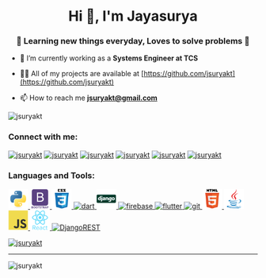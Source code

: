 <h1 align="center">Hi 👋, I'm Jayasurya</h1>
<h3 align="center">🌟 Learning new things everyday, Loves to solve problems 🌟</h3>

- 🔭 I’m currently working as a **Systems Engineer at TCS**

- 👨‍💻 All of my projects are available at [https://github.com/jsuryakt](https://github.com/jsuryakt)

- 📫 How to reach me **jsuryakt@gmail.com**
 <img src="https://komarev.com/ghpvc/?username=jsuryakt&label=Profile%20views&color=0e75b6&style=flat" alt="jsuryakt" /> 
 
<h3 align="left">Connect with me:</h3>
<p align="left">
<a href="https://twitter.com/jsuryakt" target="blank"><img align="center" src="https://raw.githubusercontent.com/rahuldkjain/github-profile-readme-generator/master/src/images/icons/Social/twitter.svg" alt="jsuryakt" height="30" width="40" /></a>
<a href="https://linkedin.com/in/jsuryakt" target="blank"><img align="center" src="https://raw.githubusercontent.com/rahuldkjain/github-profile-readme-generator/master/src/images/icons/Social/linked-in-alt.svg" alt="jsuryakt" height="30" width="40" /></a>
<a href="https://www.hackerrank.com/jsuryakt" target="blank"><img align="center" src="https://raw.githubusercontent.com/rahuldkjain/github-profile-readme-generator/master/src/images/icons/Social/hackerrank.svg" alt="jsuryakt" height="30" width="40" /></a>
<a href="https://www.leetcode.com/jsuryakt" target="blank"><img align="center" src="https://raw.githubusercontent.com/rahuldkjain/github-profile-readme-generator/master/src/images/icons/Social/leet-code.svg" alt="jsuryakt" height="30" width="40" /></a>
<a href="https://www.hackerearth.com/@jsuryakt" target="blank"><img align="center" src="https://raw.githubusercontent.com/rahuldkjain/github-profile-readme-generator/master/src/images/icons/Social/hackerearth.svg" alt="jsuryakt" height="30" width="40" /></a>
<a href="https://auth.geeksforgeeks.org/user/jsuryakt" target="blank"><img align="center" src="https://raw.githubusercontent.com/rahuldkjain/github-profile-readme-generator/master/src/images/icons/Social/geeks-for-geeks.svg" alt="jsuryakt" height="30" width="40" /></a>
</p>

<h3 align="left">Languages and Tools:</h3>
<p align="left"> <a href="https://www.python.org" target="_blank"> <img src="https://raw.githubusercontent.com/devicons/devicon/master/icons/python/python-original.svg" alt="python" width="40" height="40"/> </a> <a href="https://getbootstrap.com" target="_blank"> <img src="https://raw.githubusercontent.com/devicons/devicon/master/icons/bootstrap/bootstrap-plain-wordmark.svg" alt="bootstrap" width="40" height="40"/> </a> <a href="https://www.w3schools.com/css/" target="_blank"> <img src="https://raw.githubusercontent.com/devicons/devicon/master/icons/css3/css3-original-wordmark.svg" alt="css3" width="40" height="40"/> </a> <a href="https://dart.dev" target="_blank"> <img src="https://www.vectorlogo.zone/logos/dartlang/dartlang-icon.svg" alt="dart" width="40" height="40"/> </a> <a href="https://www.djangoproject.com/" target="_blank"> <img src="https://raw.githubusercontent.com/devicons/devicon/master/icons/django/django-original.svg" alt="django" width="40" height="40"/> </a> <a href="https://firebase.google.com/" target="_blank"> <img src="https://www.vectorlogo.zone/logos/firebase/firebase-icon.svg" alt="firebase" width="40" height="40"/> </a> <a href="https://flutter.dev" target="_blank"> <img src="https://www.vectorlogo.zone/logos/flutterio/flutterio-icon.svg" alt="flutter" width="40" height="40"/> </a> <a href="https://git-scm.com/" target="_blank"> <img src="https://www.vectorlogo.zone/logos/git-scm/git-scm-icon.svg" alt="git" width="40" height="40"/> </a> <a href="https://www.w3.org/html/" target="_blank"> <img src="https://raw.githubusercontent.com/devicons/devicon/master/icons/html5/html5-original-wordmark.svg" alt="html5" width="40" height="40"/> </a> <a href="https://www.java.com" target="_blank"> <img src="https://raw.githubusercontent.com/devicons/devicon/master/icons/java/java-original.svg" alt="java" width="40" height="40"/> </a> <a href="https://developer.mozilla.org/en-US/docs/Web/JavaScript" target="_blank"> <img src="https://raw.githubusercontent.com/devicons/devicon/master/icons/javascript/javascript-original.svg" alt="javascript" width="40" height="40"/> </a> <a href="https://reactjs.org/" target="_blank"> <img src="https://raw.githubusercontent.com/devicons/devicon/master/icons/react/react-original-wordmark.svg" alt="react" width="40" height="40"/> </a> <a href="https://www.django-rest-framework.org/" target="_blank"><img alt="DjangoREST" src="https://img.shields.io/badge/DJANGO-REST-ff1709?style=for-the-badge&logo=django&logoColor=white&color=ff1709&labelColor=gray"/> </a></p>
<p align="left"><a href="https://twitter.com/jsuryakt" target="blank"><img src="https://img.shields.io/twitter/follow/jsuryakt?logo=twitter&style=for-the-badge" alt="jsuryakt" /></a> </p>

<hr/>
<!-- <img align="left" src="https://github-readme-stats.vercel.app/api/top-langs?username=jsuryakt&show_icons=true&locale=en&layout=compact" alt="jsuryakt" /> -->
<img align="left" src="https://github-readme-stats.vercel.app/api?username=jsuryakt&show_icons=true&locale=en" alt="jsuryakt" />

<!-- <div>
      <img src="https://github-readme-streak-stats.herokuapp.com/?user=jsuryakt&" alt="jsuryakt" />
</div> -->

<!-- <h1 align="center">Hi 👋, I'm Jayasurya</h1>
<h3 align="center">🌟 Learning new things everyday, Loves to solve problems 🌟</h3>


-  🔭 **Languages**
      ####           <img alt="Python" src="https://img.shields.io/badge/python-%2314354C.svg?style=for-the-badge&logo=python&logoColor=white"/> <img alt="Java" src="https://img.shields.io/badge/java-%23ED8B00.svg?style=for-the-badge&logo=java&logoColor=white"/> <img alt="Dart" src="https://img.shields.io/badge/dart-%230175C2.svg?style=for-the-badge&logo=dart&logoColor=white"/> <img alt="HTML5" src="https://img.shields.io/badge/html5-%23E34F26.svg?style=for-the-badge&logo=html5&logoColor=white"/> <img alt="CSS3" src="https://img.shields.io/badge/css3-%231572B6.svg?style=for-the-badge&logo=css3&logoColor=white"/> <img alt="JavaScript" src="https://img.shields.io/badge/javascript-%23323330.svg?style=for-the-badge&logo=javascript&logoColor=%23F7DF1E"/> 
-  ⚙️ **Frameworks/Libraries**
      ####           <img alt="Django" src="https://img.shields.io/badge/django-%23092E20.svg?style=for-the-badge&logo=django&logoColor=white"/> <img alt="DjangoREST" src="https://img.shields.io/badge/DJANGO-REST-ff1709?style=for-the-badge&logo=django&logoColor=white&color=ff1709&labelColor=gray"/> <img alt="React" src="https://img.shields.io/badge/react-%2320232a.svg?style=for-the-badge&logo=react&logoColor=%2361DAFB"/> <img alt="Bootstrap" src="https://img.shields.io/badge/bootstrap-%23563D7C.svg?style=for-the-badge&logo=bootstrap&logoColor=white"/> <img alt="Flutter" src="https://img.shields.io/badge/Flutter-%2302569B.svg?style=for-the-badge&logo=Flutter&logoColor=white" />
- 📫 **How to reach me jsuryakt@gmail.com**<br>

- 👯 **Feel free to connect**
                       <p align="left">
<a target="_blank" href="https://linkedin.com/in/jsuryakt"><img align="center" src="https://cdn.jsdelivr.net/npm/simple-icons@3.0.1/icons/linkedin.svg" alt="jsuryakt" height="30" width="50" /></a> <a target="_blank" href="https://twitter.com/jsuryakt" ><img align="center" src="https://cdn.jsdelivr.net/npm/simple-icons@3.0.1/icons/twitter.svg" alt="jsuryakt" height="30" width="50" /></a>                            
</p>
<!-- <p align="center"> <img src="https://github-readme-stats.vercel.app/api?username=jsuryakt&show_icons=true" alt="jsuryakt" /> -->
<!-- <br>
<p align="left"> <img src="https://komarev.com/ghpvc/?username=jsuryakt" alt="jsuryakt" /> </p> -->

